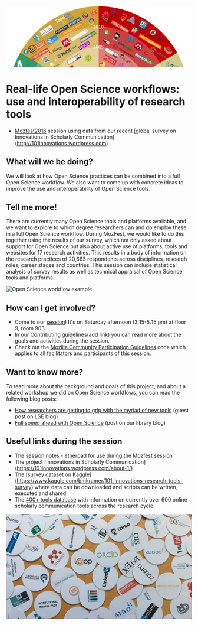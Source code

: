 ![101 Innovations in Scholarly Communication](InnoScholComm_figure_jan2015_rising_sun_compressed.png)

# Real-life Open Science workflows: use and interoperability of research tools 
- [Mozfest2016](https://mozillafestival.org/) session using data from our recent [global survey on Innovations in Scholarly Communication] (http://101innovations.wordpress.com) 

## What will we be doing?
We will look at how Open Science practices can be combined into a full Open Science workflow. We also want to come up with concrete ideas to improve the use and interoperability of Open Science tools.

## Tell me more!
There are currently many Open Science tools and platforms available, and we want to explore to which degree researchers can and do employ these in a full Open Science workflow. During MozFest, we would like to do this together using the results of our survey, which not only asked about support for Open Science but also about active use of platforms, tools and websites for 17 research activities. This results in a body of information on the research practices of 20,663 respondents across disciplines, research roles, career stages and countries. This session can include statistical analysis of survey results as well as technical appraisal of Open Science tools and platforms.

![Open Science workflow example](https://github.com/bmkramer/101innovations-survey-data/blob/mozfest2016-Open-Science-workflows/Open_Science_workflow_example_medium.jpg)

## How can I get involved?
* Come to our [session](https://app.mozillafestival.org/#_session-338)! It's on Saturday afternoon (3:15-5:15 pm) at floor 9, room 903. 
* In our Contributing guidelines(add link) you can read more about the goals and activities during the session. 
* Check out the [Mozilla Community Participation Guidelines](https://www.mozilla.org/en-US/about/governance/policies/participation/) code which applies to all facilitators and participants of this session.


## Want to know more?
To read more about the background and goals of this project, and about a related workshop we did on Open Science workflows, you can read the following blog posts:
- [How researchers are getting to grip with the myriad of new tools](http://blogs.lse.ac.uk/impactofsocialsciences/2015/11/11/101-innovations-in-scholarly-communication/) (guest post on LSE blog)
- [Full speed ahead with Open Science](https://im2punt0.wordpress.com/2016/10/22/full-speed-ahead-with-open-science/) (post on our library blog)

## Useful links during the session
- The [session notes](https://public.etherpad-mozilla.org/p/mozfest-2016-real-life-open-science-workflows--use) - etherpad for use during the Mozfest session
- The project [Innovations in Scholarly Communication] (https://101innovations.wordpress.com/about-1/)
- The [survey dataset on Kaggle] (https://www.kaggle.com/bmkramer/101-innovations-research-tools-survey) where data can be downloaded and scripts can be written, executed and shared
- The [400+ tools database](http://bit.ly/innoscholcomm-list) with information on currently over 600 online scholarly communication tools across the research cycle 

![Tools and more tools](collected-circles-cropped_small.jpg)
